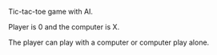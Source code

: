 Tic-tac-toe game with AI.

Player is 0 and the computer is X.

The player can play with a computer or computer play alone.
